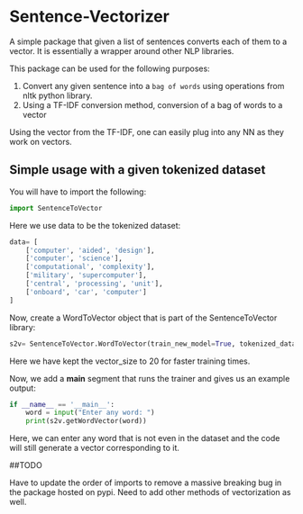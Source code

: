 # Sentence-Vectorizer
A simple package that given a list of sentences converts each of them to a vector. It is essentially a wrapper around other NLP libraries.

This package can be used for the following purposes:

1. Convert any given sentence into a `bag of words` using operations from nltk python library.
2. Using a TF-IDF conversion method, conversion of a bag of words to a vector

Using the vector from the TF-IDF, one can easily plug into any NN as they work on vectors.

## Simple usage with a given tokenized dataset
You will have to import the following:
```python
import SentenceToVector
```
Here we use data to be the tokenized dataset:
```python
data= [
    ['computer', 'aided', 'design'],
    ['computer', 'science'],
    ['computational', 'complexity'],
    ['military', 'supercomputer'],
    ['central', 'processing', 'unit'],
    ['onboard', 'car', 'computer']
]
```
Now, create a WordToVector object that is part of the SentenceToVector library:
```python
s2v= SentenceToVector.WordToVector(train_new_model=True, tokenized_dataset=data, vector_size=20)
```
Here we have kept the vector_size to 20 for faster training times.

Now, we add a __main__ segment that runs the trainer and gives us an example output:
```python
if __name__ == '__main__':
    word = input("Enter any word: ")
    print(s2v.getWordVector(word))
```
Here, we can enter any word that is not even in the dataset and the code will still generate a vector corresponding to it.


##TODO

Have to update the order of imports to remove a massive breaking bug in the package hosted on pypi.
Need to add other methods of vectorization as well.

